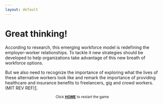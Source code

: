 ```yaml
---
layout: default
---
```


# Great thinking!

According to research, this emerging workforce model is redefining the employer-worker relationships. To tackle it new strategies should be developed to help organizations take advantage of this new breath of workforce options. 

But we also need to recognize the importance of exploring what the lives of these alternative workers look like and remark the importance of providing healthcare and insurance benefits to freelancers, gig and crowd workers.(MIT REV REF)[1](https://sararodrig.github.io/workforce-future/references).   

<small><center>Click <a href="{{ site.baseurl }}"><b>HOME</b></a> to restart the game</center></small>